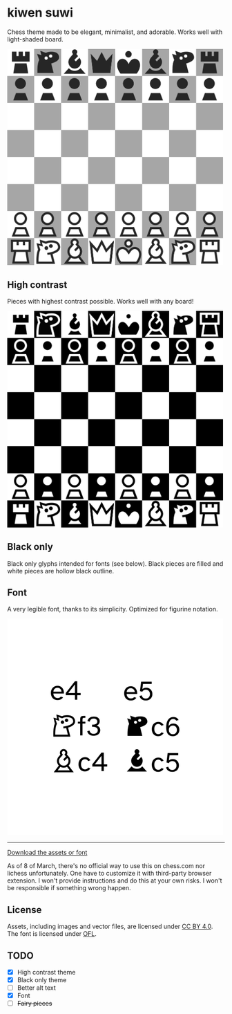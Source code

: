 # kiwen suwi

Chess theme made to be elegant, minimalist, and adorable. Works well with light-shaded board.

<img src="./version/1.100/kiwen-suwi/preview.png" width="500" alt="Chess" />

## High contrast

Pieces with highest contrast possible. Works well with any board!

<img src="./version/1.100/kiwen-suwi-high-contrast/preview.png" width="500" alt="Chess" />

## Black only

Black only glyphs intended for fonts (see below). Black pieces are filled and white pieces are hollow black outline.

## Font

A very legible font, thanks to its simplicity. Optimized for figurine notation.

![pawn to e4, pawn to e5, knight to f3, knight to c6, bishop to c4, bishop to c5](./version/1.200/preview-font.png)

---

[Download the assets or font](https://github.com/neverRare/kiwen-suwi/releases)

As of 8 of March, there's no official way to use this on chess.com nor lichess unfortunately. One have to customize it with third-party browser extension. I won't provide instructions and do this at your own risks. I won't be responsible if something wrong happen.

## License

Assets, including images and vector files, are licensed under [CC BY 4.0](LICENSE-CC%20BY%204.0). The font is licensed under [OFL](LICENSE-OFL).

## TODO

- [x] High contrast theme
- [x] Black only theme
- [ ] Better alt text
- [x] Font
- [ ] ~~Fairy pieces~~
